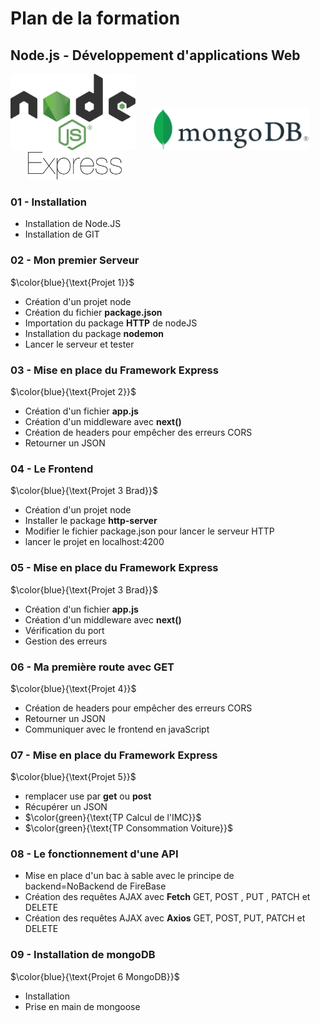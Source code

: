 
#  Plan de la formation 
## Node.js - Développement d'applications Web
<img src="./img/node.svg" width="200">&nbsp;&nbsp;&nbsp;&nbsp;&nbsp;&nbsp;&nbsp;<img src="./img/mongo.svg" width="250">&nbsp;&nbsp;&nbsp;&nbsp;&nbsp;&nbsp;&nbsp;<img src="./img/express.svg" width="150">   


### 01 - Installation 
- Installation de Node.JS
- Installation de GIT

### 02 - Mon premier Serveur
$\color{blue}{\text{Projet 1}}$ 
- Création d'un projet node
- Création du fichier **package.json**
- Importation du package **HTTP** de nodeJS
- Installation du package **nodemon**
- Lancer le serveur et tester

### 03 - Mise en place du Framework Express
$\color{blue}{\text{Projet 2}}$  
- Création d'un fichier **app.js**
- Création d'un middleware avec **next()**
- Création de headers pour empêcher des erreurs CORS
- Retourner un JSON

### 04 - Le Frontend
$\color{blue}{\text{Projet 3 Brad}}$  
- Création d'un projet node
- Installer le package **http-server**
- Modifier le fichier package.json pour lancer le serveur HTTP
- lancer le projet en localhost:4200

### 05 - Mise en place du Framework Express
$\color{blue}{\text{Projet 3 Brad}}$  

- Création d'un fichier **app.js**
- Création d'un middleware avec **next()**
- Vérification du port
- Gestion des erreurs

### 06 - Ma première route avec GET
$\color{blue}{\text{Projet 4}}$  

- Création de headers pour empêcher des erreurs CORS
- Retourner un JSON
- Communiquer  avec le frontend en javaScript

### 07 - Mise en place du Framework Express
$\color{blue}{\text{Projet 5}}$ 
- remplacer use par **get** ou **post**
- Récupérer un JSON
- $\color{green}{\text{TP Calcul de l'IMC}}$ 
- $\color{green}{\text{TP Consommation Voiture}}$ 

### 08 - Le fonctionnement d'une API
- Mise en place d'un bac à sable avec le principe de backend=NoBackend de FireBase
- Création des requêtes AJAX avec **Fetch** GET, POST , PUT , PATCH et DELETE
- Création des requêtes AJAX avec **Axios** GET, POST, PUT, PATCH et DELETE

### 09 - Installation de mongoDB
$\color{blue}{\text{Projet 6 MongoDB}}$ 
- Installation
- Prise en main de mongoose